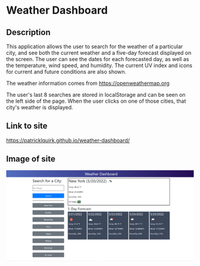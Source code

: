 # Weather Dashboard

## Description
This application allows the user to search for the weather of a particular city, and see both the current weather and a five-day forecast displayed on the screen.
The user can see the dates for each forecasted day, as well as the temperature, wind speed, and humidity.
The current UV index and icons for current and future conditions are also shown.

The weather information comes from https://openweathermap.org

The user's last 8 searches are stored in localStorage and can be seen on the left side of the page.
When the user clicks on one of those cities, that city's weather is displayed.

## Link to site
https://patricklquirk.github.io/weather-dashboard/

## Image of site
![Image of website](assets/images/image-of-site.png)